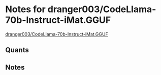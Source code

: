 # Notes for dranger003/CodeLlama-70b-Instruct-iMat.GGUF
[dranger003/CodeLlama-70b-Instruct-iMat.GGUF](https://huggingface.co/dranger003/CodeLlama-70b-Instruct-iMat.GGUF)

## Quants
<quants go here>

## Notes
<notes here>
